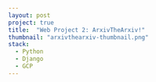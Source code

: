 ```yaml
---
layout: post
project: true
title:  "Web Project 2: ArxivTheArxiv!"
thumbnail: "arxivthearxiv-thumbnail.png"
stack:
  - Python
  - Django
  - GCP
---
```

